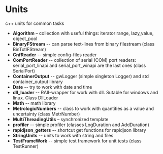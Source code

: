 # Units
c++ units for common tasks

- **Algorithm** – collection with useful things: iterator range, lazy_value, object_pool
- **BinaryFStream** -- can parse text-lines from binary filestream (class BinTxtIFStream)
- **CnfReader** -- simple config-files reader
- **ComPortReader** -- collection of serial (COM) port readers: serial_port_linapi and serial_port_winapi are the last ones (class SerialPort)
- **ContainerOutput** -- gwLogger (simple singleton Logger) and std container_output library
- **Date** -- try to work with date and time
- **dll_loader** -- RAII-wrapper for work with dll. Sutable for windows and linux. Class DllLoader
- **Math** -- math library
- **MetrologicNumbers** -- class to work with quantities as a value and uncertainty (class MetrNumber)
- **MultiThreadingUtils** – synchronized template 
- **profiler** -- simple profiler (classes LogDuration and AddDuration)
- **rapidjson_getters** -- shortcut get functions for rapidjson library 
- **StringUnits** -- units to work with string and files
- **TestFrameWork** -- simple test framework for unit tests (class TestRunner)

